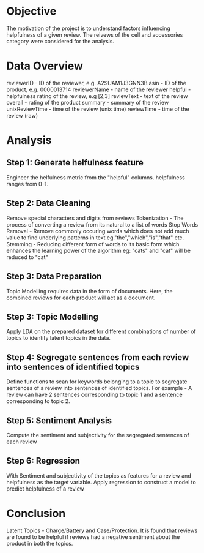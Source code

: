 # Objective
The motivation of the project is to understand factors influencing helpfulness of a given review. The reivews of the cell and accessories category were considered for the analysis.

# Data Overview
reviewerID - ID of the reviewer, e.g. A2SUAM1J3GNN3B
asin - ID of the product, e.g. 0000013714
reviewerName - name of the reviewer
helpful - helpfulness rating of the review, e.g [2,3]
reviewText - text of the review
overall - rating of the product
summary - summary of the review
unixReviewTime - time of the review (unix time)
reviewTime - time of the review (raw)

# Analysis

## Step 1: Generate helfulness feature
Engineer the helfulness metric from the "helpful" columns. helpfulness ranges from 0-1.
## Step 2: Data Cleaning
Remove special characters and digits from reviews
Tokenization - The process of converting a review from its natural to a list of words
Stop Words Removal - Remove commonly occuring words which does not add much value to find underlying patterns in text eg."the","which","is","that" etc.
Stemming - Reducing different form of words to its basic form which enhances the learning power of the algorithm eg: "cats" and "cat" will be reduced to "cat" 
## Step 3: Data Preparation
Topic Modelling requires data in the form of documents. Here, the combined reviews for each product will act as a document.
## Step 3: Topic Modelling
Apply LDA on the prepared dataset for different combinations of number of topics to identify latent topics in the data.
## Step 4: Segregate sentences from each review into sentences of identified topics
Define functions to scan for keywords belonging to a topic to segregate sentences of a review into sentences of identified topics.
For example -  A review can have 2 sentences corresponding to topic 1 and a sentence corresponding to topic 2.
## Step 5: Sentiment Analysis
Compute the sentiment and subjectivity for the segregated sentences of each review
## Step 6: Regression
With Sentiment and subjectivity of the topics as features for a review and helpfulness as the target variable. Apply regression to construct a model to predict helpfulness of a review

#  Conclusion
Latent Topics - Charge/Battery and Case/Protection.
It is found that reviews are found to be helpful if reviews had a negative sentiment about the product in both the topics.










